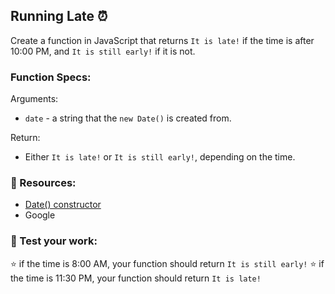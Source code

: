 ## Running Late ⏰
Create a function in JavaScript that returns `It is late!` if the time is after 10:00 PM, and `It is still early!` if it is not.

### Function Specs:
Arguments: 
- `date` - a string that the `new Date()` is created from.

Return:
- Either `It is late!` or `It is still early!`, depending on the time.

### 🧠 Resources:
- [Date() constructor](https://developer.mozilla.org/en-US/docs/Web/JavaScript/Reference/Global_Objects/Date/Date)
- Google


### 📝 Test your work:
⭐ if the time is 8:00 AM, your function should return `It is still early!`
⭐ if the time is 11:30 PM, your function should return `It is late!`


